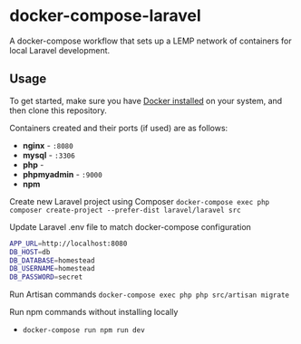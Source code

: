 # docker-compose-laravel
A docker-compose workflow that sets up a LEMP network of containers for local Laravel development.

## Usage

To get started, make sure you have [Docker installed](https://docs.docker.com/get-docker/) on your system, and then clone this repository.

Containers created and their ports (if used) are as follows:

- **nginx** - `:8080`
- **mysql** - `:3306`
- **php** - 
- **phpmyadmin** - `:9000`
- **npm**

Create new Laravel project using Composer 
`docker-compose exec php composer create-project --prefer-dist laravel/laravel src`

Update Laravel .env file to match docker-compose configuration
```bash
APP_URL=http://localhost:8080
DB_HOST=db
DB_DATABASE=homestead
DB_USERNAME=homestead
DB_PASSWORD=secret
```

Run Artisan commands
`docker-compose exec php php src/artisan migrate`

Run npm commands without installing locally
- `docker-compose run npm run dev`
